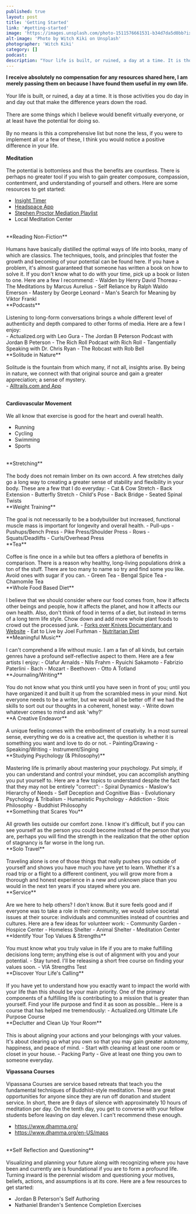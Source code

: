 ```yaml
---
published: true
layout: post
title: 'Getting Started'
link: '#getting-started'
image: 'https://images.unsplash.com/photo-1511576661531-b34d7da5d0bb?ixlib=rb-0.3.5&ixid=eyJhcHBfaWQiOjEyMDd9&s=7c9c876925362a7623419f83c66482d8&auto=format&fit=crop&w=1950&q=80'
alt-image: 'Photo by Witch Kiki on Unsplash'
photographer: 'Witch Kiki'
category: []
podcast: 
description: "Your life is built, or ruined, a day at a time. It is those activities you do day in and day out that make the difference years down the road. "
---
```

**I receive absolutely no compensation for any resources shared here, I am merely passing them on because I have found them useful in my own life.**
<br>
<br>
Your life is built, or ruined, a day at a time. It is those activities you do day in and day out that make the difference years down the road. 
<br>
<br>
There are some things which I believe would benefit virtually everyone, or at least have the potential for doing so.
<br>
<br>
By no means is this a comprehensive list but none the less, if you were to implement all or a few of these, I think you would notice a positive difference in your life.
<br>
<br>
**Meditation**
<br>
<br>
The potential is bottomless and thus the benefits are countless. There is perhaps no greater tool if you wish to gain greater composure, compassion, contentment, and understanding of yourself and others. Here are some resources to get started:
- <a target='_blank' href='https://www.insighttimer.com/'>Insight Timer</a>
- <a target='_blank' href='https://www.headspace.com/'>Headspace App</a>
- <a target='_blank' href='https://www.youtube.com/user/TaiChiHealthforLife/playlists'>Stephen Proctor Mediation Playlist</a>
- Local Meditation Center

<br>
**Reading Non-Fiction**
<br>
<br>
Humans have basically distilled the optimal ways of life into books, many of which are classics. The techniques, tools, and principles that foster the growth and becoming of your potential can be found here. If you have a problem, it's almost guaranteed that someone has written a book on how to solve it. If you don't know what to do with your time, pick up a book or listen to one. Here are a few I recommend:
- Walden by Henry David Thoreau
- The Meditations by Marcus Aurelius
- Self Reliance by Ralph Waldo Emerson
- Mastery by George Leonard
- Man's Search for Meaning by Viktor Frankl

<br>
**Podcasts**
<br>
<br>
Listening to long-form conversations brings a whole different level of authenticity and depth compared to other forms of media. Here are a few I enjoy:
<br>
- Actualized.org with Leo Gura
- The Jordan B Peterson Podcast with Jordan B Peterson
- The Rich Roll Podcast with Rich Roll
- Tangentially Speaking with Dr. Chris Ryan
- The Robcast with Rob Bell

<br>
**Solitude in Nature**
<br>
<br>
Solitude is the fountain from which many, if not all, insights arise. By being in nature, we connect with that original source and gain a greater appreciation; a sense of mystery. 
<br>
- <a target='_blank' href='https://www.alltrails.com/'>Alltrails.com and App</a>
<br>
<br>


**Cardiovascular Movement**
<br>
<br>
We all know that exercise is good for the heart and overall health.
- Running
- Cycling
- Swimming
- Sports

<br>
**Stretching**
<br>
<br>
The body does not remain limber on its own accord. A few stretches daily go a long way to creating a greater sense of stability and flexibility in your body. These are a few that I do everyday:
- Cat & Cow Stretch
- Back Extension
- Butterfly Stretch
- Child's Pose
- Back Bridge
- Seated Spinal Twists

<br>
**Weight Training**
<br>
<br>
The goal is not necessarily to be a bodybuilder but increased, functional muscle mass is important for longevity and overall health. 
- Pull-ups
- Pushups/Bench Press
- Pike Press/Shoulder Press
- Rows
- Squats/Deadlifts
- Curls/Overhead Press

<br>
**Tea**
<br>
<br>
Coffee is fine once in a while but tea offers a  plethora of benefits in comparison. There is a reason why healthy, long-living populations drink a ton of the stuff. There are too many to name so try and find some you like. Avoid ones with sugar if you can. 
- Green Tea
- Bengal Spice Tea
- Chamomile Tea

<br>
**Whole Food Based Diet**
<br>
<br>
I believe that we should consider where our food comes from, how it affects other beings and people, how it affects the planet, and how it affects our own health. Also, don't think of food in terms of a diet, but instead in terms of a long term life style. Chow down and add more whole plant foods to crowd out the processed junk.
- <a target='_blank' href='https://www.forksoverknives.com/'>Forks over Knives Documentary and Website</a>
- Eat to Live by Joel Furhman
- <a target='_blank' href='https://www.drfuhrman.com/library/eat-to-live-blog/90/dr-fuhrmans-nutritarian-pyramid'>Nutritarian Diet</a>

<br>
**Meaningful Music**
<br>
<br>
I can't comprehend a life without music. I am a fan of all kinds, but certain genres have a profound self-reflective aspect to them. Here are a few artists I enjoy:
- Olafur Arnalds
- Nils Frahm
- Ryuichi Sakamoto
- Fabrizio Paterlini
- Bach
- Mozart
- Beethoven
- Otto A Totland

<br>
**Journaling/Writing**
<br>
<br>
You do not know what you think until you have seen in front of you; until you have organized it and built it up from the scrambled mess in your mind. Not everyone needs to be a writer, but we would all be better off if we had the skills to sort out our thoughts in a coherent, honest way.
- Write down whatever comes to mind and ask 'why?'

<br>
**A Creative Endeavor**
<br>
<br>
A unique feeling comes with the embodiment of creativity. In a most surreal sense, everything we do is a creative act, the question is whether it is something you want and love to do or not.
- Painting/Drawing
- Speaking/Writing
- Instrument/Singing


<br>
**Studying Psychology (& Philosophy)**
<br>
<br>
Mastering life is primarily about mastering your psychology. Put simply, if you can understand and control your mindset, you can accomplish anything you put yourself to. Here are a few topics to understand despite the fact that they may not be entirely "correct":
- Spiral Dynamics
- Maslow's Hierarchy of Needs
- Self Deception and Cognitive Bias
- Evolutionary Psychology & Tribalism
- Humanistic Psychology
- Addiction
- Stoic Philosophy
- Buddhist Philosophy

<br>
**Something that Scares You**
<br>
<br>
All growth lies outside our comfort zone. I know it's difficult, but if you can see yourself as the person you could become instead of the person that you are, perhaps you will find the strength in the realization that the other option of stagnancy is far worse in the long run.

<br>
**Solo Travel**
<br>
<br>
Traveling alone is one of those things that really pushes you outside of yourself and shows you have much you have yet to learn. Whether it's a road trip or a flight to a different continent, you will grow more from a thorough and honest experience in a new and unknown place than you would in the next ten years if you stayed where you are.

<br>
**Service**
<br>
<br>
Are we here to help others? I don't know. But it sure feels good and if everyone was to take a role in their community, we would solve societal issues at their source: individuals and communities instead of countries and cultures. Here are a few ideas for volunteer work:
- Community Garden
- Hospice Center
- Homeless Shelter
- Animal Shelter
- Meditation Center

<br>
**Identify Your Top Values & Strengths**
<br>
<br>
You must know what you truly value in life if you are to make fulfilling decisions long term; anything else is out of alignment with you and your potential. 
- Stay tuned. I'll be releasing a short free course on finding your values soon.
- VIA Strengths Test

<br>
**Discover Your Life's Calling**
<br>
<br>
If you have yet to understand how you exactly want to impact the world with your life than this should be your main priority. One of the primary components of a fulfilling life is contributing to a mission that is greater than yourself. Find your life purpose and find it as soon as possible... Here is a course that has helped me tremendously:
- Actualized.org Ultimate Life Purpose Course

<br>
**Declutter and Clean Up Your Room**
<br>
<br>
This is about aligning your actions and your belongings with your values. It's about clearing up what you own so that you may gain greater autonomy, happiness, and peace of mind.
- Start with cleaning at least one room or closet in your house.
- Packing Party
- Give at least one thing you own to someone everyday.
 
<br>

**Vipassana Courses**
<br>
<br>
Vipassana Courses are service based retreats that teach you the fundamental techniques of Buddhist-style meditation. These are great opportunities for anyone since they are run off donation and student service. In short, there are 9 days of silence with approximately 10 hours of meditation per day. On the tenth day, you get to converse with your fellow students before leaving on day eleven. I can't recommend these enough.
- <a target="_blank" href='https://www.dhamma.org/'>https://www.dhamma.org/</a>
- <a target="_blank" href='https://www.dhamma.org/en-US/maps'>https://www.dhamma.org/en-US/maps</a>

<br>
**Self Reflection and Questioning**
<br>
<br>
Visualizing and planning your future along with recognizing where you have been and currently are is foundational if you are to form a profound life. Turning inward is the perennial wisdom and questioning your motives, beliefs, actions, and assumptions is at its core. Here are a few resources to get started:

- Jordan B Peterson's Self Authoring
- Nathaniel Branden's Sentence Completion Exercises

<br>